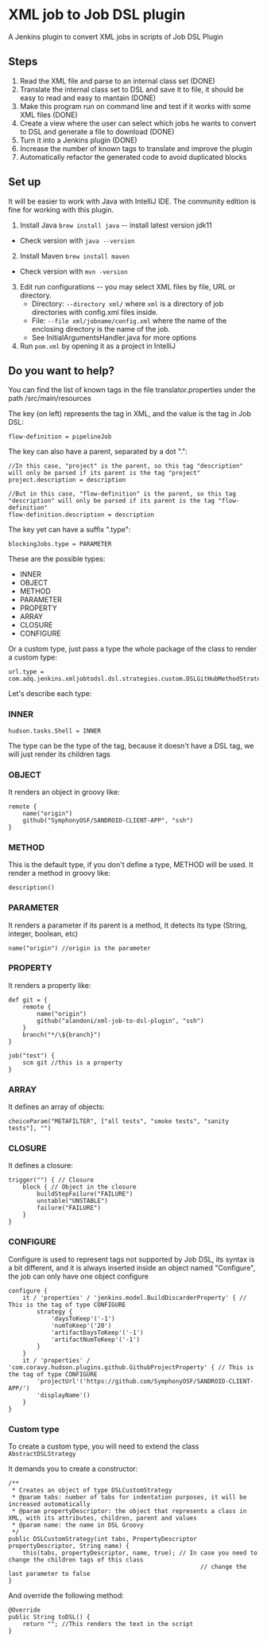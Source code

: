 # XML job to Job DSL plugin
A Jenkins plugin to convert XML jobs in scripts of Job DSL Plugin

## Steps
1. Read the XML file and parse to an internal class set (DONE)
2. Translate the internal class set to DSL and save it to file, it should be easy to read and easy to mantain (DONE)
3. Make this program run on command line and test if it works with some XML files (DONE)
4. Create a view where the user can select which jobs he wants to convert to DSL and generate a file to download (DONE)
5. Turn it into a Jenkins plugin (DONE)
6. Increase the number of known tags to translate and improve the plugin
7. Automatically refactor the generated code to avoid duplicated blocks

## Set up
It will be easier to work with Java with IntelliJ IDE. The community edition is fine for working with this plugin.

1. Install Java `brew install java` -- install latest version jdk11
  - Check version with `java --version`
2. Install Maven `brew install maven`
  - Check version with `mvn -version`
3. Edit run configurations -- you may select XML files by file, URL or directory. 
   - Directory: `--directory xml/` where `xml` is a directory of job directories with config.xml files inside.
   - File: `--file xml/jobname/config.xml` where the name of the enclosing directory is the name of the job.
   - See InitialArgumentsHandler.java for more options
4. Run `pom.xml` by opening it as a project in IntelliJ

## Do you want to help?
You can find the list of known tags in the file translator.properties under the path /src/main/resources

The key (on left) represents the tag in XML, and the value is the tag in Job DSL:
```
flow-definition = pipelineJob
```

The key can also have a parent, separated by a dot ".":
```
//In this case, "project" is the parent, so this tag "description" will only be parsed if its parent is the tag "project"
project.description = description

//But in this case, "flow-definition" is the parent, so this tag "description" will only be parsed if its parent is the tag "flow-definition"
flow-definition.description = description
```

The key yet can have a suffix ".type":
```
blockingJobs.type = PARAMETER
```

These are the possible types:
* INNER 
* OBJECT
* METHOD
* PARAMETER
* PROPERTY
* ARRAY
* CLOSURE
* CONFIGURE

Or a custom type, just pass a type the whole package of the class to render a custom type:
```
url.type = com.adq.jenkins.xmljobtodsl.dsl.strategies.custom.DSLGitHubMethodStrategy
```

Let's describe each type:

### INNER
```
hudson.tasks.Shell = INNER
```

The type can be the type of the tag, because it doesn't have a DSL tag, we will just render its children tags

### OBJECT
It renders an object in groovy like:
```
remote {
    name("origin")
    github("SymphonyOSF/SANDROID-CLIENT-APP", "ssh")
}
```

### METHOD
This is the default type, if you don't define a type, METHOD will be used. It render a method in groovy like:
```
description()
```

### PARAMETER
It renders a parameter if its parent is a method, It detects its type (String, integer, boolean, etc)
```
name("origin") //origin is the parameter
```

### PROPERTY
It renders a property like:
```
def git = {
    remote {
        name("origin")
        github("alandoni/xml-job-to-dsl-plugin", "ssh")
    }
    branch("*/\${branch}")
}

job("test") {
    scm git //this is a property
}
```

### ARRAY
It defines an array of objects:
```
choiceParam("METAFILTER", ["all tests", "smoke tests", "sanity tests"], "")
```

### CLOSURE
It defines a closure:
```
trigger("") { // Closure
    block { // Object in the closure
        buildStepFailure("FAILURE")
        unstable("UNSTABLE")
        failure("FAILURE")
    }
}
```

### CONFIGURE
Configure is used to represent tags not supported by Job DSL, its syntax is a bit different, and it is always inserted inside an object named "Configure", the job can only have one object configure

```
configure {
    it / 'properties' / 'jenkins.model.BuildDiscarderProperty' { // This is the tag of type CONFIGURE
        strategy {
            'daysToKeep'('-1')
            'numToKeep'('20')
            'artifactDaysToKeep'('-1')
            'artifactNumToKeep'('-1')
        }
    }
    it / 'properties' / 'com.coravy.hudson.plugins.github.GithubProjectProperty' { // This is the tag of type CONFIGURE
        'projectUrl'('https://github.com/SymphonyOSF/SANDROID-CLIENT-APP/')
        'displayName'()
    }
}
```

### Custom type
To create a custom type, you will need to extend the class ```AbstractDSLStrategy```

It demands you to create a constructor:
```
/**
 * Creates an object of type DSLCustomStrategy
 * @param tabs: number of tabs for indentation purposes, it will be increased automatically
 * @param propertyDescriptor: the object that represents a class in XML, with its attributes, children, parent and values
 * @param name: the name in DSL Groovy
 */
public DSLCustomStrategy(int tabs, PropertyDescriptor propertyDescriptor, String name) {
    this(tabs, propertyDescriptor, name, true); // In case you need to change the children tags of this class
                                                      // change the last parameter to false
}
```

And override the following method:
```
@Override
public String toDSL() {
    return ""; //This renders the text in the script
}
```
